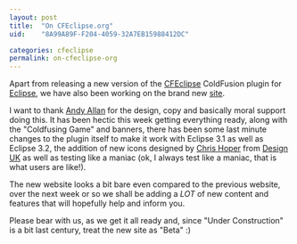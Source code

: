 ```yaml
---
layout: post
title:  "On CFEclipse.org"
uid:	"8A99A89F-F204-4059-32A7EB15988412DC"

categories: cfeclipse
permalink: on-cfeclipse-org
---
```

Apart from releasing a new version of the <a href="http://www.cfeclipse.org/">CFEclipse</a> ColdFusion plugin for <a href="http://www.eclipse.org/">Eclipse</a>, we have also been working on the brand new <a href="http://www.cfeclipse.org/">site</a>. 


I want to thank <a href="http://www.creative-restraint.co.uk/blog/index.cfm">Andy Allan</a> for the design, copy and basically moral support doing this. It has been hectic this week getting everything ready, along with the "Coldfusing Game" and banners, there has been some last minute changes to the plugin itself to make it work with Eclipse 3.1 as well as Eclipse 3.2, the addition of new icons designed by <a href="http://www.designuk.com/index.cfm?channel=1038">Chris Hoper</a> from <a href="http://www.designuk.com/">Design UK</a> as well as testing like a maniac (ok, I always test like a maniac, that is what users are like!).

The new website looks a bit bare even compared to the previous website, over the next week or so we shall be adding a *LOT* of new content and features that will hopefully help and inform you.

Please bear with us, as we get it all ready and, since "Under Construction" is a bit last century, treat the new site as "Beta" :)